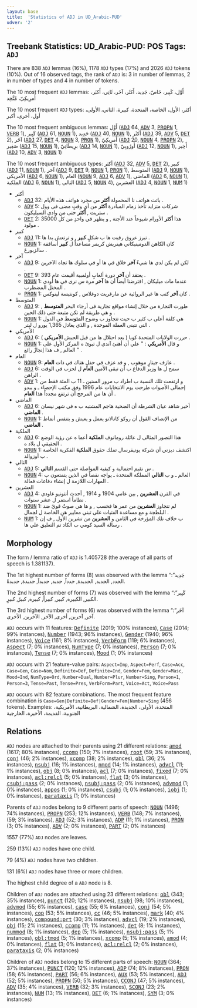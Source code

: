 ```yaml
---
layout: base
title:  'Statistics of ADJ in UD_Arabic-PUD'
udver: '2'
---
```


## Treebank Statistics: UD_Arabic-PUD: POS Tags: `ADJ`

There are 838 `ADJ` lemmas (16%), 1178 `ADJ` types (17%) and 2026 `ADJ` tokens (10%).
Out of 16 observed tags, the rank of `ADJ` is: 3 in number of lemmas, 2 in number of types and 4 in number of tokens.

The 10 most frequent `ADJ` lemmas: أَوَّل، كَبِير، خَاصّ، جَدِيد، أَكثَر، آخَر، ثَانِي، أَكبَر، أَمرِيكِيّ، مُتَّحِد

The 10 most frequent `ADJ` types:  أكثر، الأول، الخاصة، المتحدة، كبيرة، الثاني، الأولى، أول، أخرى، أكبر

The 10 most frequent ambiguous lemmas: أَوَّل (<tt><a href="ar_pud-pos-ADJ.html">ADJ</a></tt> 64, <tt><a href="ar_pud-pos-ADV.html">ADV</a></tt> 3, <tt><a href="ar_pud-pos-PROPN.html">PROPN</a></tt> 1, <tt><a href="ar_pud-pos-VERB.html">VERB</a></tt> 1), كَبِير (<tt><a href="ar_pud-pos-ADJ.html">ADJ</a></tt> 61, <tt><a href="ar_pud-pos-NOUN.html">NOUN</a></tt> 1), جَدِيد (<tt><a href="ar_pud-pos-ADJ.html">ADJ</a></tt> 40, <tt><a href="ar_pud-pos-NOUN.html">NOUN</a></tt> 1), أَكثَر (<tt><a href="ar_pud-pos-ADJ.html">ADJ</a></tt> 39, <tt><a href="ar_pud-pos-ADV.html">ADV</a></tt> 5, <tt><a href="ar_pud-pos-DET.html">DET</a></tt> 2), آخَر (<tt><a href="ar_pud-pos-ADJ.html">ADJ</a></tt> 27, <tt><a href="ar_pud-pos-DET.html">DET</a></tt> 4, <tt><a href="ar_pud-pos-NOUN.html">NOUN</a></tt> 3, <tt><a href="ar_pud-pos-PRON.html">PRON</a></tt> 1), أَمرِيكِيّ (<tt><a href="ar_pud-pos-ADJ.html">ADJ</a></tt> 20, <tt><a href="ar_pud-pos-NOUN.html">NOUN</a></tt> 4, <tt><a href="ar_pud-pos-PROPN.html">PROPN</a></tt> 2), صَغِير (<tt><a href="ar_pud-pos-ADJ.html">ADJ</a></tt> 15, <tt><a href="ar_pud-pos-NOUN.html">NOUN</a></tt> 1), برِيطَانِيّ (<tt><a href="ar_pud-pos-ADJ.html">ADJ</a></tt> 14, <tt><a href="ar_pud-pos-NOUN.html">NOUN</a></tt> 1), أُورُوبِيّ (<tt><a href="ar_pud-pos-ADJ.html">ADJ</a></tt> 12, <tt><a href="ar_pud-pos-NOUN.html">NOUN</a></tt> 1), أَخِير (<tt><a href="ar_pud-pos-ADJ.html">ADJ</a></tt> 10, <tt><a href="ar_pud-pos-ADV.html">ADV</a></tt> 3, <tt><a href="ar_pud-pos-NOUN.html">NOUN</a></tt> 1)

The 10 most frequent ambiguous types:  أكثر (<tt><a href="ar_pud-pos-ADJ.html">ADJ</a></tt> 32, <tt><a href="ar_pud-pos-ADV.html">ADV</a></tt> 5, <tt><a href="ar_pud-pos-DET.html">DET</a></tt> 2), كبير (<tt><a href="ar_pud-pos-ADJ.html">ADJ</a></tt> 11, <tt><a href="ar_pud-pos-NOUN.html">NOUN</a></tt> 1), آخر (<tt><a href="ar_pud-pos-ADJ.html">ADJ</a></tt> 9, <tt><a href="ar_pud-pos-DET.html">DET</a></tt> 9, <tt><a href="ar_pud-pos-NOUN.html">NOUN</a></tt> 1, <tt><a href="ar_pud-pos-PRON.html">PRON</a></tt> 1), المتوسط (<tt><a href="ar_pud-pos-ADJ.html">ADJ</a></tt> 9, <tt><a href="ar_pud-pos-NOUN.html">NOUN</a></tt> 1), الأمريكي (<tt><a href="ar_pud-pos-ADJ.html">ADJ</a></tt> 6, <tt><a href="ar_pud-pos-NOUN.html">NOUN</a></tt> 1), العام (<tt><a href="ar_pud-pos-NOUN.html">NOUN</a></tt> 9, <tt><a href="ar_pud-pos-ADJ.html">ADJ</a></tt> 6, <tt><a href="ar_pud-pos-ADV.html">ADV</a></tt> 1), الماضي (<tt><a href="ar_pud-pos-ADJ.html">ADJ</a></tt> 6, <tt><a href="ar_pud-pos-NOUN.html">NOUN</a></tt> 1), الملكية (<tt><a href="ar_pud-pos-ADJ.html">ADJ</a></tt> 6, <tt><a href="ar_pud-pos-NOUN.html">NOUN</a></tt> 1), التالي (<tt><a href="ar_pud-pos-ADJ.html">ADJ</a></tt> 5, <tt><a href="ar_pud-pos-NOUN.html">NOUN</a></tt> 4), العشرين (<tt><a href="ar_pud-pos-ADJ.html">ADJ</a></tt> 4, <tt><a href="ar_pud-pos-NOUN.html">NOUN</a></tt> 1, <tt><a href="ar_pud-pos-NUM.html">NUM</a></tt> 1)


* أكثر
  * <tt><a href="ar_pud-pos-ADJ.html">ADJ</a></tt> 32: باتت هواتف نا المحمولة <b>أكثر</b> من مجرد هواتف هذه الأيام .
  * <tt><a href="ar_pud-pos-ADV.html">ADV</a></tt> 5: شركات متزايد تأخذ زمام المبادرة <b>أكثر</b> من أي وقتٍ مضى في وول ستريت , <b>أكثر</b> حتى من وادي السيليكون .
  * <tt><a href="ar_pud-pos-DET.html">DET</a></tt> 2: هذا <b>أكثر</b> الأورام شيوعاً عند الأجنة , و يظهر في واحدٍ من كل 35000 مولود .
* كبير
  * <tt><a href="ar_pud-pos-ADJ.html">ADJ</a></tt> 11: تبرز عروق رقبت ها ب شكلٍ <b>كبير</b> , و ترتعش يدا ها .
  * <tt><a href="ar_pud-pos-NOUN.html">NOUN</a></tt> 1: كان الكاهن الدومينيكاني هينريش كريمر مساعداً ل <b>كبير</b> أساقفة سالزبورغ .
* آخر
  * <tt><a href="ar_pud-pos-ADJ.html">ADJ</a></tt> 9: لكن لم يكن لدي ها شيءٌ <b>آخر</b> خلاق في ها أو في سلوك ها تجاه الآخرين .
  * <tt><a href="ar_pud-pos-DET.html">DET</a></tt> 9: يعتقد أن <b>آخر</b> دورة ألعابٍ أولمبية أقيمت عام 393 .
  * <tt><a href="ar_pud-pos-NOUN.html">NOUN</a></tt> 1: عندما مات ميليكان , افترضنا أيضاً أن ها <b>آخر</b> مرة س نرى في ها أودي المختل المضطرب .
  * <tt><a href="ar_pud-pos-PRON.html">PRON</a></tt> 1: كان <b>آخر</b> كتب ها غير الروائية عن مارغريت دوغلاس , كونتيسة لينوكس .
* المتوسط
  * <tt><a href="ar_pud-pos-ADJ.html">ADJ</a></tt> 9: طورت التجارة من خلال إنشاء مواقع تجارية في أرجاء البحر <b>المتوسط</b> , و هي طريقة لم تكن متبعة حتى ذلك الحين .
  * <tt><a href="ar_pud-pos-NOUN.html">NOUN</a></tt> 1: هي كلفة أعلى ب كثير ب حيث تتجاوز ب وضوح <b>المتوسط</b> في الدول التي تتبنى العملة الموحدة , و الذي يعادل 1,365 يورو ل ليتر .
* الأمريكي
  * <tt><a href="ar_pud-pos-ADJ.html">ADJ</a></tt> 6: حررت الولايات المتحدة كوبا ( بعد احتلال ها من قبل الجيش <b>الأمريكي</b> ) .
  * <tt><a href="ar_pud-pos-NOUN.html">NOUN</a></tt> 1: و قال <b>الأمريكي</b> : " علي أن أهنئ آندي ل تبوئ ه المركز الأول على العالم , ف هذا إنجازٌ رائع " .
* العام
  * <tt><a href="ar_pud-pos-NOUN.html">NOUN</a></tt> 9: عازف جيتارٍ موهوب , و قد عزف في حفلٍ هناك في ذات <b>العام</b> .
  * <tt><a href="ar_pud-pos-ADJ.html">ADJ</a></tt> 6: سمح ل ها وزير الدفاع ب أن تبقى الأمين <b>العام</b> ل لحزب في الوقت الراهن .
  * <tt><a href="ar_pud-pos-ADV.html">ADV</a></tt> 1: و ارتفعت تلك النسبة ب اطراد ب مرور السنين ـ 11 ب المئة فقط من إجمالي الأصوات طرحت يوم الانتخابات عام 1996 وفق مكتب الإحصاء ـ و يبدو أن ها من المرجح أن ترتفع مجدداً هذا <b>العام</b> .
* الماضي
  * <tt><a href="ar_pud-pos-ADJ.html">ADJ</a></tt> 6: أخبر شاهد عيان الشرطة أن الضحية هاجم المشتبه ب ه في شهر نيسان <b>الماضي</b> .
  * <tt><a href="ar_pud-pos-NOUN.html">NOUN</a></tt> 1: من الإنصاف القول أن روكو كاتالانو يعمل و يعيش و يتنفس أنماط <b>الماضي</b> .
* الملكية
  * <tt><a href="ar_pud-pos-ADJ.html">ADJ</a></tt> 6: هذا التصور المثالي ل عائلة رومانوف <b>الملكية</b> أعما ه عن رؤية الوضع الحقيقي ل بلاد ه .
  * <tt><a href="ar_pud-pos-NOUN.html">NOUN</a></tt> 1: اكتشف ديزني أن شركة يونيفرسال تملك حقوق <b>الملكية</b> الفكرية الخاصة ب أوزوالد .
* التالي
  * <tt><a href="ar_pud-pos-ADJ.html">ADJ</a></tt> 5: س نقيم احتمالية و كيفية المواصلة حتى القسم <b>التالي</b> .
  * <tt><a href="ar_pud-pos-NOUN.html">NOUN</a></tt> 4: العالم ـ و ب <b>التالي</b> المملكة المتحدة ـ يواجه نقصاً في الذين يتمتعون ب المهارات اللازمة ل إنشاء دفاعات فعالة .
* العشرين
  * <tt><a href="ar_pud-pos-ADJ.html">ADJ</a></tt> 4: في القرن <b>العشرين</b> , بين عامي 1904 و 1914 , أحدث أنتونيو غاودي نظاماً استمر ل عشر سنوات .
  * <tt><a href="ar_pud-pos-NOUN.html">NOUN</a></tt> 1: لم تتجاوز <b>العشرين</b> من عمر ها فحسب , و ها هي صوتٌ قويٌ ضد البلطجة و مع مساعدة الفتيات على تبني معايير هن الخاصة ل لجمال .
  * <tt><a href="ar_pud-pos-NUM.html">NUM</a></tt> 1: ب خلاف تلك المؤرخة في الثامن و <b>العشرين</b> من تشرين الأول , ف إن رسالة السيد كومي ب الكاد تم التعليق علي ها .

## Morphology

The form / lemma ratio of `ADJ` is 1.405728 (the average of all parts of speech is 1.381137).

The 1st highest number of forms (8) was observed with the lemma “جَدِيد”: الجدد, الجديد, الجديدة, جدداً, جديد, جديداً, جديدة, جديدةً.

The 2nd highest number of forms (7) was observed with the lemma “كَبِير”: الكبير, الكبيرة, كبير, كبيراً, كبيرة, كبيرٌ, كبيرٍ.

The 3rd highest number of forms (6) was observed with the lemma “آخَر”: آخر, آخرين, أخرى, الآخر, الآخرين, الأخرى.

`ADJ` occurs with 11 features: <tt><a href="ar_pud-feat-Definite.html">Definite</a></tt> (2019; 100% instances), <tt><a href="ar_pud-feat-Case.html">Case</a></tt> (2014; 99% instances), <tt><a href="ar_pud-feat-Number.html">Number</a></tt> (1943; 96% instances), <tt><a href="ar_pud-feat-Gender.html">Gender</a></tt> (1940; 96% instances), <tt><a href="ar_pud-feat-Voice.html">Voice</a></tt> (161; 8% instances), <tt><a href="ar_pud-feat-VerbForm.html">VerbForm</a></tt> (119; 6% instances), <tt><a href="ar_pud-feat-Aspect.html">Aspect</a></tt> (7; 0% instances), <tt><a href="ar_pud-feat-NumType.html">NumType</a></tt> (7; 0% instances), <tt><a href="ar_pud-feat-Person.html">Person</a></tt> (7; 0% instances), <tt><a href="ar_pud-feat-Tense.html">Tense</a></tt> (7; 0% instances), <tt><a href="ar_pud-feat-Mood.html">Mood</a></tt> (1; 0% instances)

`ADJ` occurs with 21 feature-value pairs: `Aspect=Imp`, `Aspect=Perf`, `Case=Acc`, `Case=Gen`, `Case=Nom`, `Definite=Def`, `Definite=Ind`, `Gender=Fem`, `Gender=Masc`, `Mood=Ind`, `NumType=Ord`, `Number=Dual`, `Number=Plur`, `Number=Sing`, `Person=1`, `Person=3`, `Tense=Past`, `Tense=Pres`, `VerbForm=Part`, `Voice=Act`, `Voice=Pass`

`ADJ` occurs with 82 feature combinations.
The most frequent feature combination is `Case=Gen|Definite=Def|Gender=Fem|Number=Sing` (456 tokens).
Examples: المتحدة، الأولى، الجديدة، الشمالية، البريطانية، الأمريكية، الجنوبية، القديمة، الأخيرة، الخارجية


## Relations

`ADJ` nodes are attached to their parents using 21 different relations: <tt><a href="ar_pud-dep-amod.html">amod</a></tt> (1617; 80% instances), <tt><a href="ar_pud-dep-ccomp.html">ccomp</a></tt> (150; 7% instances), <tt><a href="ar_pud-dep-root.html">root</a></tt> (59; 3% instances), <tt><a href="ar_pud-dep-conj.html">conj</a></tt> (46; 2% instances), <tt><a href="ar_pud-dep-xcomp.html">xcomp</a></tt> (38; 2% instances), <tt><a href="ar_pud-dep-obl.html">obl</a></tt> (36; 2% instances), <tt><a href="ar_pud-dep-nsubj.html">nsubj</a></tt> (16; 1% instances), <tt><a href="ar_pud-dep-nmod.html">nmod</a></tt> (14; 1% instances), <tt><a href="ar_pud-dep-advcl.html">advcl</a></tt> (11; 1% instances), <tt><a href="ar_pud-dep-obj.html">obj</a></tt> (8; 0% instances), <tt><a href="ar_pud-dep-acl.html">acl</a></tt> (7; 0% instances), <tt><a href="ar_pud-dep-fixed.html">fixed</a></tt> (7; 0% instances), <tt><a href="ar_pud-dep-acl-relcl.html">acl:relcl</a></tt> (5; 0% instances), <tt><a href="ar_pud-dep-flat.html">flat</a></tt> (3; 0% instances), <tt><a href="ar_pud-dep-csubj-pass.html">csubj:pass</a></tt> (2; 0% instances), <tt><a href="ar_pud-dep-nsubj-pass.html">nsubj:pass</a></tt> (2; 0% instances), <tt><a href="ar_pud-dep-advmod.html">advmod</a></tt> (1; 0% instances), <tt><a href="ar_pud-dep-appos.html">appos</a></tt> (1; 0% instances), <tt><a href="ar_pud-dep-csubj.html">csubj</a></tt> (1; 0% instances), <tt><a href="ar_pud-dep-iobj.html">iobj</a></tt> (1; 0% instances), <tt><a href="ar_pud-dep-parataxis.html">parataxis</a></tt> (1; 0% instances)

Parents of `ADJ` nodes belong to 9 different parts of speech: <tt><a href="ar_pud-pos-NOUN.html">NOUN</a></tt> (1496; 74% instances), <tt><a href="ar_pud-pos-PROPN.html">PROPN</a></tt> (253; 12% instances), <tt><a href="ar_pud-pos-VERB.html">VERB</a></tt> (148; 7% instances),  (59; 3% instances), <tt><a href="ar_pud-pos-ADJ.html">ADJ</a></tt> (52; 3% instances), <tt><a href="ar_pud-pos-ADP.html">ADP</a></tt> (11; 1% instances), <tt><a href="ar_pud-pos-PRON.html">PRON</a></tt> (3; 0% instances), <tt><a href="ar_pud-pos-ADV.html">ADV</a></tt> (2; 0% instances), <tt><a href="ar_pud-pos-PART.html">PART</a></tt> (2; 0% instances)

1557 (77%) `ADJ` nodes are leaves.

259 (13%) `ADJ` nodes have one child.

79 (4%) `ADJ` nodes have two children.

131 (6%) `ADJ` nodes have three or more children.

The highest child degree of a `ADJ` node is 8.

Children of `ADJ` nodes are attached using 23 different relations: <tt><a href="ar_pud-dep-obl.html">obl</a></tt> (343; 35% instances), <tt><a href="ar_pud-dep-punct.html">punct</a></tt> (120; 12% instances), <tt><a href="ar_pud-dep-nsubj.html">nsubj</a></tt> (98; 10% instances), <tt><a href="ar_pud-dep-advmod.html">advmod</a></tt> (55; 6% instances), <tt><a href="ar_pud-dep-case.html">case</a></tt> (55; 6% instances), <tt><a href="ar_pud-dep-conj.html">conj</a></tt> (54; 5% instances), <tt><a href="ar_pud-dep-cop.html">cop</a></tt> (53; 5% instances), <tt><a href="ar_pud-dep-cc.html">cc</a></tt> (46; 5% instances), <tt><a href="ar_pud-dep-mark.html">mark</a></tt> (40; 4% instances), <tt><a href="ar_pud-dep-compound-prt.html">compound:prt</a></tt> (30; 3% instances), <tt><a href="ar_pud-dep-advcl.html">advcl</a></tt> (19; 2% instances), <tt><a href="ar_pud-dep-obj.html">obj</a></tt> (15; 2% instances), <tt><a href="ar_pud-dep-ccomp.html">ccomp</a></tt> (11; 1% instances), <tt><a href="ar_pud-dep-det.html">det</a></tt> (8; 1% instances), <tt><a href="ar_pud-dep-nummod.html">nummod</a></tt> (8; 1% instances), <tt><a href="ar_pud-dep-dep.html">dep</a></tt> (5; 1% instances), <tt><a href="ar_pud-dep-nsubj-pass.html">nsubj:pass</a></tt> (5; 1% instances), <tt><a href="ar_pud-dep-obl-tmod.html">obl:tmod</a></tt> (5; 1% instances), <tt><a href="ar_pud-dep-xcomp.html">xcomp</a></tt> (5; 1% instances), <tt><a href="ar_pud-dep-amod.html">amod</a></tt> (4; 0% instances), <tt><a href="ar_pud-dep-flat.html">flat</a></tt> (3; 0% instances), <tt><a href="ar_pud-dep-acl-relcl.html">acl:relcl</a></tt> (2; 0% instances), <tt><a href="ar_pud-dep-parataxis.html">parataxis</a></tt> (2; 0% instances)

Children of `ADJ` nodes belong to 15 different parts of speech: <tt><a href="ar_pud-pos-NOUN.html">NOUN</a></tt> (364; 37% instances), <tt><a href="ar_pud-pos-PUNCT.html">PUNCT</a></tt> (120; 12% instances), <tt><a href="ar_pud-pos-ADP.html">ADP</a></tt> (74; 8% instances), <tt><a href="ar_pud-pos-PRON.html">PRON</a></tt> (58; 6% instances), <tt><a href="ar_pud-pos-PART.html">PART</a></tt> (56; 6% instances), <tt><a href="ar_pud-pos-AUX.html">AUX</a></tt> (53; 5% instances), <tt><a href="ar_pud-pos-ADJ.html">ADJ</a></tt> (52; 5% instances), <tt><a href="ar_pud-pos-PROPN.html">PROPN</a></tt> (50; 5% instances), <tt><a href="ar_pud-pos-CCONJ.html">CCONJ</a></tt> (47; 5% instances), <tt><a href="ar_pud-pos-ADV.html">ADV</a></tt> (35; 4% instances), <tt><a href="ar_pud-pos-VERB.html">VERB</a></tt> (32; 3% instances), <tt><a href="ar_pud-pos-SCONJ.html">SCONJ</a></tt> (23; 2% instances), <tt><a href="ar_pud-pos-NUM.html">NUM</a></tt> (13; 1% instances), <tt><a href="ar_pud-pos-DET.html">DET</a></tt> (6; 1% instances), <tt><a href="ar_pud-pos-SYM.html">SYM</a></tt> (3; 0% instances)

